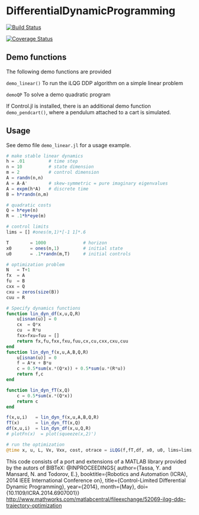 # DifferentialDynamicProgramming

[![Build Status](https://travis-ci.org/baggepinnen/DifferentialDynamicProgramming.jl.svg?branch=master)](https://travis-ci.org/baggepinnen/DifferentialDynamicProgramming.jl)

[![Coverage Status](https://coveralls.io/repos/github/baggepinnen/DifferentialDynamicProgramming.jl/badge.png?branch=master)](https://coveralls.io/github/baggepinnen/DifferentialDynamicProgramming.jl?branch=master)

## Demo functions
The following demo functions are provided

`demo_linear()` To run the iLQG DDP algorithm on a simple linear problem

`demoQP` To solve a demo quadratic program

If Control.jl is installed, there is an additional demo function `demo_pendcart()`, where a pendulum attached to a cart is simulated.

## Usage
See demo file `demo_linear.jl` for a usage example.

```julia
# make stable linear dynamics
h = .01         # time step
n = 10          # state dimension
m = 2           # control dimension
A = randn(n,n)
A = A-A'        # skew-symmetric = pure imaginary eigenvalues
A = expm(h*A)   # discrete time
B = h*randn(n,m)

# quadratic costs
Q = h*eye(n)
R = .1*h*eye(m)

# control limits
lims = [] #ones(m,1)*[-1 1]*.6

T        = 1000              # horizon
x0       = ones(n,1)         # initial state
u0       = .1*randn(m,T)     # initial controls

# optimization problem
N   = T+1
fx  = A
fu  = B
cxx = Q
cxu = zeros(size(B))
cuu = R

# Specify dynamics functions
function lin_dyn_df(x,u,Q,R)
    u[isnan(u)] = 0
    cx  = Q*x
    cu  = R*u
    fxx=fxu=fuu = []
    return fx,fu,fxx,fxu,fuu,cx,cu,cxx,cxu,cuu
end
function lin_dyn_f(x,u,A,B,Q,R)
    u[isnan(u)] = 0
    f = A*x + B*u
    c = 0.5*sum(x.*(Q*x)) + 0.5*sum(u.*(R*u))
    return f,c
end

function lin_dyn_fT(x,Q)
    c = 0.5*sum(x.*(Q*x))
    return c
end

f(x,u,i)   = lin_dyn_f(x,u,A,B,Q,R)
fT(x)      = lin_dyn_fT(x,Q)
df(x,u,i)  = lin_dyn_df(x,u,Q,R)
# plotFn(x)  = plot(squeeze(x,2)')

# run the optimization
@time x, u, L, Vx, Vxx, cost, otrace = iLQG(f,fT,df, x0, u0, lims=lims, plotFn= x -> 0 );
```


This code consists of a port and extensions of a MATLAB library provided by the autors of
BIBTeX:
@INPROCEEDINGS{
  author={Tassa, Y. and Mansard, N. and Todorov, E.},
  booktitle={Robotics and Automation (ICRA), 2014 IEEE International Conference on},
  title={Control-Limited Differential Dynamic Programming},
  year={2014}, month={May}, doi={10.1109/ICRA.2014.6907001}}
  http://www.mathworks.com/matlabcentral/fileexchange/52069-ilqg-ddp-trajectory-optimization
